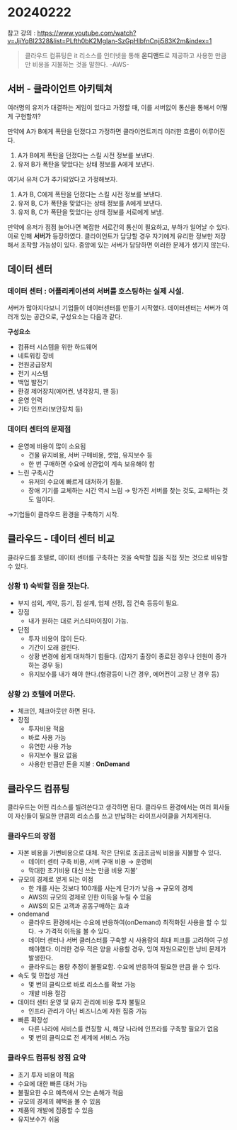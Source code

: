 # 20240222

참고 강의 : https://www.youtube.com/watch?v=JjiYqBl2328&list=PLfth0bK2MgIan-SzGpHIbfnCnjj583K2m&index=1

> 클라우드 컴퓨팅은 it 리소스를 인터넷을 통해 **온디맨드**로 제공하고 사용한 만큼만 비용을 지불하는 것을 말한다. -AWS-


## 서버 - 클라이언트 아키텍쳐

여러명의 유저가 대결하는 게임이 있다고 가정할 때, 이를 서버없이 통신을 통해서 어떻게 구현할까?

만약에 A가 B에게 폭탄을 던졌다고 가정하면 클라이언트끼리 이러한 흐름이 이루어진다.

1. A가 B에게 폭탄을 던졌다는 스킬 시전 정보를 보낸다.
2. 유저 B가 폭탄을 맞았다는 상태 정보를 A에게 보낸다.

여기서 유저 C가 추가되었다고 가정해보자.

1. A가 B, C에게 폭탄을 던졌다는 스킬 시전 정보를 보낸다.
2. 유저 B, C가 폭탄을 맞았다는 상태 정보를 A에게 보낸다.
3. 유저 B, C가 폭탄을 맞았다는 상태 정보를 서로에게 보냄.

만약에 유저가 점점 늘어나면 복잡한 서로간의 통신이 필요하고, 부하가 일어날 수 있다. 이로 인해 **서버가** 등장하였다. 클라이언트가 담당할 경우 자기에게 유리한 정보만 저장해서 조작할 가능성이 있다. 중앙에 있는 서버가 담당하면 이러한 문제가 생기지 않는다.

## 데이터 센터

### 데이터 센터 : 어플리케이션의 서버를 호스팅하는 실제 시설.

서버가 많아지다보니 기업들이 데이터센터를 만들기 시작했다. 데이터센터는 서버가 여러개 있는 공간으로, 구성요소는 다음과 같다.

**구성요소**

- 컴퓨터 시스템을 위한 하드웨어
- 네트워킹 장비
- 전원공급장치
- 전기 시스템
- 백업 발전기
- 환경 제어장치(에어컨, 냉각장치, 팬 등)
- 운영 인력
- 기타 인프라(보안장치 등)

### 데이터 센터의 문제점

- 운영에 비용이 많이 소요됨
    - 건물 유지비용, 서버 구매비용, 셋업, 유지보수 등
    - 한 번 구매하면 수요에 상관없이 계속 보유해야 함
- 느린 구축시간
    - 유저의 수요에 빠르게 대처하기 힘듦.
    - 장애 기기를 교체하는 시간 역시 느림 → 망가진 서버를 찾는 것도, 교체하는 것도 일이다.

→기업들이 클라우드 환경을 구축하기 시작.

### 

## 클라우드 - 데이터 센터 비교

클라우드를 호텔로, 데이터 센터를 구축하는 것을 숙박할 집을 직접 짓는 것으로 비유할 수 있다.

### **상황 1) 숙박할 집을 짓는다.**

- 부지 섭외, 계약, 등기, 집 설계, 업체 선정, 집 건축 등등이 필요.
- 장점
    - 내가 원하는 대로 커스티마이징이 가능.
- 단점
    - 투자 비용이 많이 든다.
    - 기간이 오래 걸린다.
    - 상황 변경에 쉽게 대처하기 힘들다. (갑자기 출장이 종료된 경우나 인원이 증가하는 경우 등)
    - 유지보수를 내가 해야 한다.(형광등이 나간 경우, 에어컨이 고장 난 경우 등)

### **상황 2) 호텔에 머문다.**

- 체크인, 체크아웃만 하면 된다.
- 장점
    - 투자비용 적음
    - 바로 사용 가능
    - 유연한 사용 가능
    - 유지보수 필요 없음
    - 사용한 만큼만 돈을 지불 : **OnDemand**

## 클라우드 컴퓨팅

클라우드는 어떤 리소스를 빌려쓴다고 생각하면 된다. 클라우드 환경에서는 여러 회사들이 자신들이 필요한 만큼의 리소스를 쓰고 반납하는 라이프사이클을 거치게된다.

### 클라우드의 장점

- 자본 비용을 가변비용으로 대체. 작은 단위로 조금조금씩 비용을 지불할 수 있다.
    - 데이터 센터 구축 비용, 서버 구매 비용 → 운영비
    - 막대한 초기비용 대신 쓰는 만큼 비용 지불’
- 규모의 경제로 얻게 되는 이점
    - 한 개를 사는 것보다 100개를 사는게 단가가 낮음 → 규모의 경제
    - AWS의 규모의 경제로 인한 이득을 누릴 수 있음
    - AWS의 모든 고객과 공동구매하는 효과
- ondemand
    - 클라우드 환경에서는 수요에 반응하여(onDemand) 최적화된 사용을 할 수 있다. → 가격적 이득을 볼 수 있다.
    - 데이터 센터나 서버 클러스터를 구축할 시 사용량의 최대 피크를 고려하여 구성해야했다. 이러한 경우 적은 양을 사용할 경우, 잉여 자원으로인한 낭비 문제가 발생한다.
    - 클라우드는 용량 추정이 불필요함. 수요에 반응하여 필요한 만큼 쓸 수 있다.
- 속도 및 민첩성 개선
    - 몇 번의 클릭으로 바로 리소스를 확보 가능
    - 개발 비용 절감
- 데이터 센터 운영 및 유지 관리에 비용 투자 불필요
    - 인프라 관리가 아닌 비즈니스에 자원 집중 가능
- 빠른 확장성
    - 다른 나라에 서비스를 런칭할 시, 해당 나라에 인프라를 구축할 필요가 없음
    - 몇 번의 클릭으로 전 세계에 서비스 가능

### 클라우드 컴퓨팅 장점 요약

- 초기 투자 비용이 적음
- 수요에 대한 빠른 대처 가능
- 불필요한 수요 예측에서 오는 손해가 적음
- 규모의 경제의 혜택을 볼 수 있음
- 제품의 개발에 집중할 수 있음
- 유지보수가 쉬움